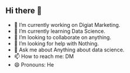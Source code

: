 ## Hi there 👋

- 🔭 I’m currently working on Digiat Marketing.
- 🌱 I’m currently learning Data Science.
- 👯 I’m looking to collaborate on anything. 
- 🤔 I’m looking for help with Nothing.
- 💬 Ask me about Anything about data science.
- 📫 How to reach me: DM
- 😄 Pronouns: He
